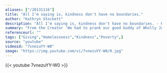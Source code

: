 ```yaml
---
aliases: ["/20131116"]
title: "All I'm saying is, kindness don't have no boundaries."
author: "Kathryn Stockett"
description: "All I'm saying is, kindness don't have no boundaries. - Kathryn Stockett quotes from GetInspired365.com"
summary: "From the Creator 'We had to prank our good buddy of Wholly Joes hot dogs and pizza! Little did he know he would be feeding the homeless all night:)'"
referenceurl: ""
tags: ["Giving","Homelessness","Kindness","Poverty",]
source: "youtube"
videoid: "7vnezuYY-W0"
image: "https://img.youtube.com/vi/7vnezuYY-W0/0.jpg"
---
```


{{< youtube 7vnezuYY-W0 >}}
